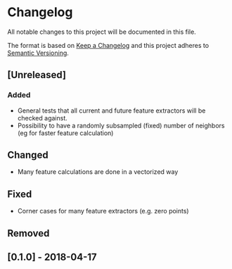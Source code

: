 # Changelog
All notable changes to this project will be documented in this file.

The format is based on [Keep a Changelog](https://keepachangelog.com/en/1.0.0/)
and this project adheres to [Semantic Versioning](https://semver.org/spec/v2.0.0.html).

## [Unreleased]
### Added
- General tests that all current and future feature extractors will be checked against.
- Possibility to have a randomly subsampled (fixed) number of neighbors (eg for faster feature calculation) 

## Changed
- Many feature calculations are done in a vectorized way

## Fixed
- Corner cases for many feature extractors (e.g. zero points)

## Removed

## [0.1.0] - 2018-04-17
